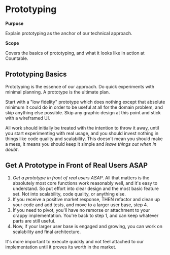 # Prototyping

**Purpose**

Explain prototyping as the anchor of our technical approach.

**Scope**

Covers the basics of prototyping, and what it looks like in action at
Countable.

## Prototyping Basics

Prototyping is the essence of our approach. Do quick experiments with
minimal planning. A prototype is the ultimate plan.

Start with a "low fidelity" prototype which does nothing except that
absolute minimum it could do in order to be useful at all for the domain
problem, and skip anything else possible. Skip any graphic design at
this point and stick with a wireframed UI.

All work should initially be treated with the intention to throw it
away, until you start experimenting with real usage, and you should
invest nothing in things like code quality and scalability. This doesn't
mean you should make a mess, it means you should keep it simple and
*leave things out when in doubt*.

## Get A Prototype in Front of Real Users ASAP

1)  *Get a prototype in front of real users ASAP*. All that matters is
    the absolutely most core functions work reasonably well, and it's
    easy to understand. So put effort into clear design and the most
    basic feature set. Not into scalability, code quality, or anything
    else.
2)  If you receive a positive market response, THEN refactor and clean
    up your code and add tests, and move to a larger user base, step 4.
3)  If you need to pivot, you'll have no remorse or attachment to your
    crappy implementation. You're back to step 1, and can keep whatever
    parts are still useful.
4)  Now, if your larger user base is engaged and growing, you can work
    on scalability and final architecture.

It's more important to execute quickly and not feel attached to our
implementation until it proves its worth in the market.
